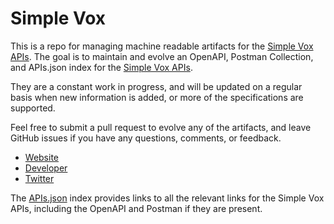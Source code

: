 # Simple VoxThis is a repo for managing machine readable artifacts for the [Simple Vox APIs](http://www.simplevox.net/). The goal is to maintain and evolve an OpenAPI, Postman Collection, and APIs.json index for the [Simple Vox APIs](http://www.simplevox.net/).They are a constant work in progress, and will be updated on a regular basis when new information is added, or more of the specifications are supported.Feel free to submit a pull request to evolve any of the artifacts, and leave GitHub issues if you have any questions, comments, or feedback.- [Website](http://www.simplevox.net/)- [Developer](http://www.simplevox.net/)- [Twitter](https://twitter.com/simplevox)The [APIs.json](https://github.com/api-evangelist/simple-vox/blob/master/apis.json) index provides links to all the relevant links for the Simple Vox APIs, including the OpenAPI and Postman if they are present.